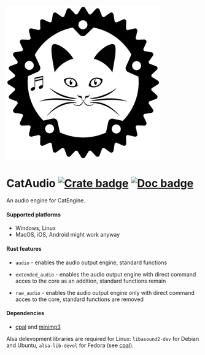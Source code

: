 # ![logo](https://github.com/Clomance/CatEngine/blob/master/cat_audio/logo_400_400.png)

# CatAudio [![Crate badge]][crates.io] [![Doc badge]][doc.rs]

[Crate badge]:http://meritbadge.herokuapp.com/cat_audio
[crates.io]:https://crates.io/crates/cat_audio

[Doc badge]:https://img.shields.io/badge/documentation-doc.rs-green
[doc.rs]:https://docs.rs/cat_audio/

An audio engine for CatEngine.

#### Supported platforms
 - Windows, Linux
 - MacOS, iOS, Android might work anyway

#### Rust features
 - `audio` - enables the audio output engine, standard functions

 - `extended_audio` - enables the audio output engine with direct command acces to the core as an addition, standard functions remain

 - `raw_audio` - enables the audio output engine only with direct command acces to the core, standard functions are removed


#### Dependencies
 - [cpal](https://github.com/RustAudio/cpal) and [minimp3](https://github.com/germangb/minimp3-rs)

Alsa delevopment libraries are required for Linux: `libasound2-dev` for Debian and Ubuntu, `alsa-lib-devel` for Fedora (see [cpal](https://github.com/RustAudio/cpal)).